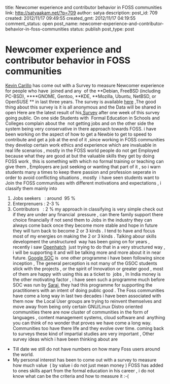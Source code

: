 title: Newcomer experience and contributor behavior in FOSS communities
link: http://satyaakam.net/?p=709
author: satya
description: 
post_id: 709
created: 2012/11/17 09:49:55
created_gmt: 2012/11/17 04:19:55
comment_status: open
post_name: newcomer-experience-and-contributor-behavior-in-foss-communities
status: publish
post_type: post

# Newcomer experience and contributor behavior in FOSS communities

[Kevin Carillo](http://kevincarillo.org/) has come out with a Survey to measure Newcomer experience for people who have  joined and any  of the **Debian, FreeBSD (including PC-BSD), ****GNOME, Gentoo, **KDE, **Mozilla, Ubuntu, NetBSD, or OpenSUSE ** in last three years. The survey is available [here](https://limesurvey.sim.vuw.ac.nz/index.php?sid=65151&lang=en) ,The good thing about this survey is it is all anonymous and the Data will be shared in open Here are the latest result of his[ Survey](http://kevincarillo.org/2012/11/15/survey-update-after-1-week/ ) after one week of this survey going public. On one side Students with  Formal Education in Schools and Colleges complain about the  not getting jobs and on the other side the system being very conservative in there approach towards FOSS. i have been working on the aspect of how to get a Newbie to get to speed to contribute and get a job at the end of it ,since working in FOSS communities they develop certain work ethics and experience which are invaluable in real life scenarios , mostly in the FOSS world people do not get Employed because what they are good at but the valuable skills they get by doing FOSS work , this is something with which no formal training or teaching can give them , Employers are just seeking or wanting that part of it , so i warn students many a times to keep there passion and profession seperate in order to avoid conflicting situations , mostly  i have seen students want to Join the FOSS communitues with different motivations and expectations , i classify them mainly into 

  1. Jobs seekers   : around  95 %
  2. Enterprenuers : 2-3 %
  3. Contributors   : 2 %
my approach in classifying is very simple check out if they are under any financial  pressure , can there family support there choice financially if not send them to Jobs in the industry they can always come back once they become more stable and hope in future they will turn back to become 2 or 3 kinds . I tend to have and focus most of my energies on making the 2 or 3 kinds . Talking abour skills development the unstructured  way has been going on for years , recently i saw [Openhatch](https://openhatch.org/)  just trying to do that in a very structured way , i will be supporting it and will be talking more and more about it in near future. [Google SOC](http://code.google.com/soc/) is  one other programme i have been following since inception , The general perception is not many of the GSOC students stick with the projects , or the spirit of Innovation or greater good , most of them are happy with using this as a ticket to  jobs , In India money is the other motivating factor , i have seen such a programme much before SOC was run by [Sarai ](http://www.sarai.net/fellowships/floss) they had this programme for supporting the practitioners with an intent of doing public good . The Foss communities have come a long way in last two decades i have been associated with them now  the Local User groups are trying to reinvent themselves and move away from being only certain GNU/Linux Distro oriented communities there are now cluster of communities in the form of languages , content management systems, cloud software and  anything you can think of no wonder that proves we have come a long way. Communities too have there life and they evolve over time. coming back to surveys these kind of impartial studies are very important , Other survey ideas which i have been thinking about are 

  * Till date we still do not have numbers on how many Foss users around the world.
  * My personal interest has been to come out with a survey to measure how much value  ( by value i do not just mean money ) FOSS has added to ones skills apart from the formal education in his career , i do not know what can be the criteria and how to measure it :-(